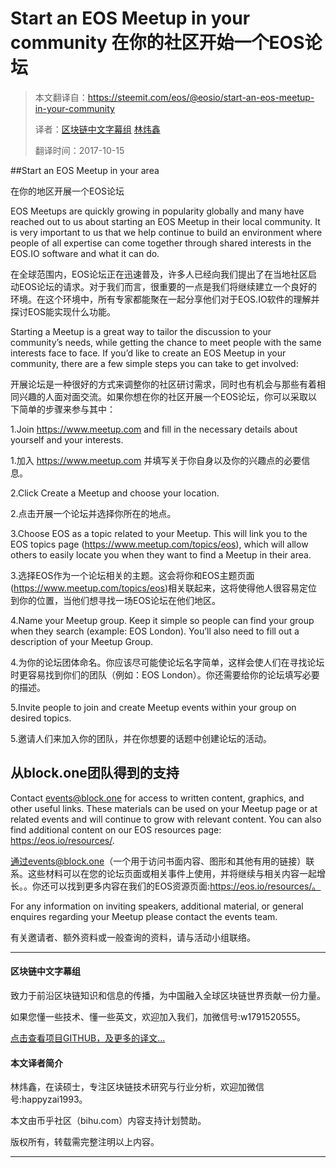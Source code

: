 # Start an EOS Meetup in your community 在你的社区开始一个EOS论坛

> 本文翻译自：https://steemit.com/eos/@eosio/start-an-eos-meetup-in-your-community
> 
> 译者：[区块链中文字幕组](https://github.com/BlockchainTranslator/EOS) [林炜鑫](https://github.com/weixin1993)
> 
> 翻译时间：2017-10-15

##Start an EOS Meetup in your area 

在你的地区开展一个EOS论坛

EOS Meetups are quickly growing in popularity globally and many have reached out to us about starting an EOS Meetup in their local community. It is very important to us that we help continue to build an environment where people of all expertise can come together through shared interests in the EOS.IO software and what it can do.

在全球范围内，EOS论坛正在迅速普及，许多人已经向我们提出了在当地社区启动EOS论坛的请求。对于我们而言，很重要的一点是我们将继续建立一个良好的环境。在这个环境中，所有专家都能聚在一起分享他们对于EOS.IO软件的理解并探讨EOS能实现什么功能。

Starting a Meetup is a great way to tailor the discussion to your community’s needs, while getting the chance to meet people with the same interests face to face. If you’d like to create an EOS Meetup in your community, there are a few simple steps you can take to get involved:

开展论坛是一种很好的方式来调整你的社区研讨需求，同时也有机会与那些有着相同兴趣的人面对面交流。如果你想在你的社区开展一个EOS论坛，你可以采取以下简单的步骤来参与其中：

1.Join https://www.meetup.com and fill in the necessary details about yourself and your interests.

1.加入 https://www.meetup.com 并填写关于你自身以及你的兴趣点的必要信息。

2.Click Create a Meetup and choose your location.

2.点击开展一个论坛并选择你所在的地点。

3.Choose EOS as a topic related to your Meetup. This will link you to the EOS topics page (https://www.meetup.com/topics/eos), which will allow others to easily locate you when they want to find a Meetup in their area.

3.选择EOS作为一个论坛相关的主题。这会将你和EOS主题页面 (https://www.meetup.com/topics/eos)相关联起来，这将使得他人很容易定位到你的位置，当他们想寻找一场EOS论坛在他们地区。

4.Name your Meetup group. Keep it simple so people can find your group when they search (example: EOS London). You’ll also need to fill out a description of your Meetup Group.

4.为你的论坛团体命名。你应该尽可能使论坛名字简单，这样会使人们在寻找论坛时更容易找到你们的团队（例如：EOS London）。你还需要给你的论坛填写必要的描述。

5.Invite people to join and create Meetup events within your group on desired topics.

5.邀请人们来加入你的团队，并在你想要的话题中创建论坛的活动。

## 从block.one团队得到的支持

Contact events@block.one for access to written content, graphics, and other useful links. These materials can be used on your Meetup page or at related events and will continue to grow with relevant content. You can also find additional content on our EOS resources page: https://eos.io/resources/.

通过events@block.one（一个用于访问书面内容、图形和其他有用的链接）联系。这些材料可以在您的论坛页面或相关事件上使用，并将继续与相关内容一起增长。。你还可以找到更多内容在我们的EOS资源页面:https://eos.io/resources/。

For any information on inviting speakers, additional material, or general enquires regarding your Meetup please contact the events team.

有关邀请者、额外资料或一般查询的资料，请与活动小组联络。

----------------------------------------------------

#### 区块链中文字幕组

致力于前沿区块链知识和信息的传播，为中国融入全球区块链世界贡献一份力量。

如果您懂一些技术、懂一些英文，欢迎加入我们，加微信号:w1791520555。

[点击查看项目GITHUB，及更多的译文...](https://github.com/BlockchainTranslator/EOS)

#### 本文译者简介

林炜鑫，在读硕士，专注区块链技术研究与行业分析，欢迎加微信号:happyzai1993。

本文由币乎社区（bihu.com）内容支持计划赞助。

版权所有，转载需完整注明以上内容。

----------------------------------------------------




